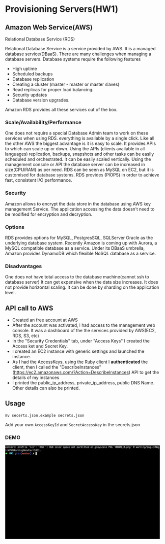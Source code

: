 # Provisioning Servers(HW1)

## Amazon Web Service(AWS)

Relational Database Service (RDS)

Relational Database Service is a service provided by AWS. It is a managed database service(DBaaS). There are many challenges when managing a database servers. Database systems require the following features
- High uptime
- Scheduled backups 
- Database replication
- Creating a cluster (master - master or master slaves) 
- Read replicas for proper load balancing. 
- Security updates 
- Database version upgrades.

Amazon RDS provides all these services out of the box. 

### Scale/Availability/Performance 
One does not require a special Database Admin team to work on these services when using RDS. everything is available by a single click.
Like all the other AWS the biggest advantage is it is easy to scale. It provides APIs to which can scale up or down. Using the APIs (clients available in all languages) replication, backups, snapshots and other tasks can be easily scheduled and orchestrated.
It can be easily scaled vertically. Using the management console or API the database server can be increased in size(CPU/RAM) as per need.
RDS can be seen as MySQL on EC2, but it is customised for database systems. RDS provides (PIOPS) in order to achieve fast, consistent I/O performance.

### Security
Amazon allows to encrypt the data store in the database using AWS key management Service. The application accessing the data doesn't need to be modified for encryption and decryption.

### Options
RDS provides options for MySQL, PostgresSQL, SQLServer Oracle as the underlying database system. Recently Amazon is coming up with Aurora, a MySQL compatible database as a service.
Under its DBaaS umbrella, Amazon provides DynamoDB which flexible NoSQL database as a service.

### Disadvantages
One does not have total access to the database machine(cannot ssh to database server)
It can get expensive when the data size increases.
It does not provide horizontal scaling. It can be done by sharding on the application level.

## API call to AWS

- Created an free account at AWS
- After the account was activated, I had access to the management web console. It was a dashboard of the the services provided by AWS(EC2, RDS, S3, etc)
- In the "Security Credentials" tab, under "Access Keys" I created the Access ket and Secret Key.
- I created an EC2 instance with generic settings and launched the instance.
- As I had the AccessKeys, using the Ruby client I __authenticated__ the client, then I called the "DescribeInstances" (https://ec2.amazonaws.com/?Action=DescribeInstances) API to get the details of my instances
- I printed the public_ip\_address, private\_ip_address, public DNS Name. Other details can also be printed.

## Usage 

```
mv secerts.json.example secrets.json
```

Add your own `AccessKeyId` and `SecretAccessKey`  in the secrets.json 

### DEMO

![alt text](./final2.gif "API Call")

